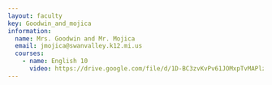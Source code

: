 ```yaml
---
layout: faculty
key: Goodwin_and_mojica
information:
  name: Mrs. Goodwin and Mr. Mojica
  email: jmojica@swanvalley.k12.mi.us
  courses:
    - name: English 10
      video: https://drive.google.com/file/d/1D-BC3zvKvPv61JOMxpTvMAPlz9iIOs3-/preview
---
```


